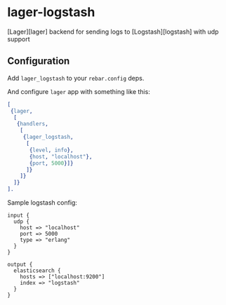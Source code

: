 # lager-logstash
[Lager][lager] backend for sending logs to [Logstash][logstash] with udp support

## Configuration

Add `lager_logstash` to your `rebar.config` deps.

And configure `lager` app with something like this:

``` erlang
[
 {lager,
  [
   {handlers,
    [
     {lager_logstash,
      [
       {level, info},
       {host, "localhost"},
       {port, 5000}]}
      ]}
    ]}
  ]}
].
```

Sample logstash config:

```
input {
  udp {
    host => "localhost"
    port => 5000
    type => "erlang"
  }
}

output {
  elasticsearch {
    hosts => ["localhost:9200"]
    index => "logstash"
  }
}
```

